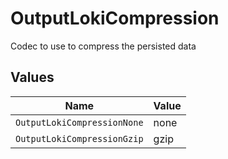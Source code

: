 # OutputLokiCompression

Codec to use to compress the persisted data


## Values

| Name                        | Value                       |
| --------------------------- | --------------------------- |
| `OutputLokiCompressionNone` | none                        |
| `OutputLokiCompressionGzip` | gzip                        |